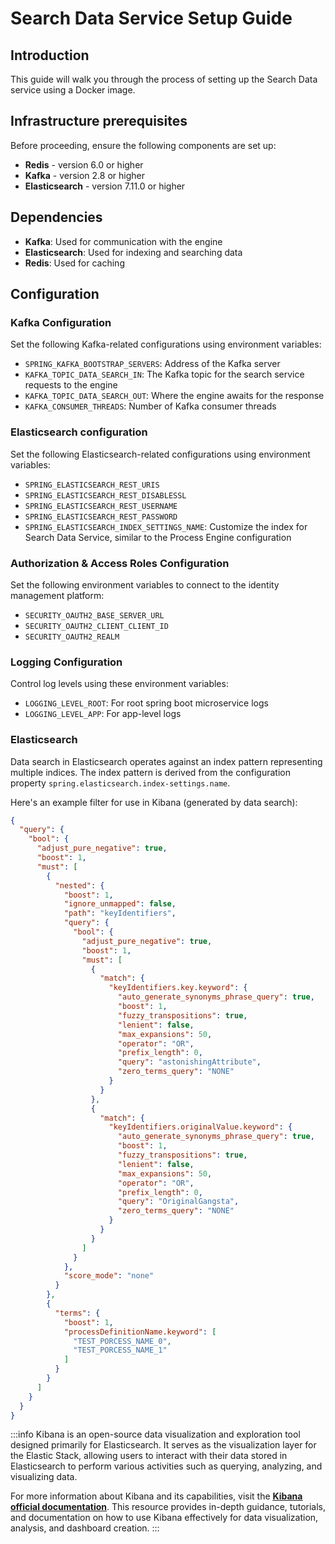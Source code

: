 # Search Data Service Setup Guide

## Introduction

This guide will walk you through the process of setting up the Search Data service using a Docker image.

## Infrastructure prerequisites

Before proceeding, ensure the following components are set up:

* **Redis** - version 6.0 or higher 
* **Kafka** - version 2.8 or higher
* **Elasticsearch** - version 7.11.0 or higher

## Dependencies

* **Kafka**: Used for communication with the engine
* **Elasticsearch**: Used for indexing and searching data
* **Redis**: Used for caching

## Configuration

### Kafka Configuration

Set the following Kafka-related configurations using environment variables:

* `SPRING_KAFKA_BOOTSTRAP_SERVERS`: Address of the Kafka server
* `KAFKA_TOPIC_DATA_SEARCH_IN`: The Kafka topic for the search service requests to the engine
* `KAFKA_TOPIC_DATA_SEARCH_OUT`: Where the engine awaits for the response
* `KAFKA_CONSUMER_THREADS`: Number of Kafka consumer threads

### Elasticsearch configuration

Set the following Elasticsearch-related configurations using environment variables:

* `SPRING_ELASTICSEARCH_REST_URIS` 
* `SPRING_ELASTICSEARCH_REST_DISABLESSL` 
* `SPRING_ELASTICSEARCH_REST_USERNAME`
* `SPRING_ELASTICSEARCH_REST_PASSWORD`
* `SPRING_ELASTICSEARCH_INDEX_SETTINGS_NAME`: Customize the index for Search Data Service, similar to the Process Engine configuration


### Authorization & Access Roles Configuration

Set the following environment variables to connect to the identity management platform:

* `SECURITY_OAUTH2_BASE_SERVER_URL`
* `SECURITY_OAUTH2_CLIENT_CLIENT_ID`
* `SECURITY_OAUTH2_REALM`

### Logging Configuration

Control log levels using these environment variables:

* `LOGGING_LEVEL_ROOT`: For root spring boot microservice logs
* `LOGGING_LEVEL_APP`: For app-level logs

### Elasticsearch 

Data search in Elasticsearch operates against an index pattern representing multiple indices. The index pattern is derived from the configuration property `spring.elasticsearch.index-settings.name`.

Here's an example filter for use in Kibana (generated by data search):

```json
{
  "query": {
    "bool": {
      "adjust_pure_negative": true,
      "boost": 1,
      "must": [
        {
          "nested": {
            "boost": 1,
            "ignore_unmapped": false,
            "path": "keyIdentifiers",
            "query": {
              "bool": {
                "adjust_pure_negative": true,
                "boost": 1,
                "must": [
                  {
                    "match": {
                      "keyIdentifiers.key.keyword": {
                        "auto_generate_synonyms_phrase_query": true,
                        "boost": 1,
                        "fuzzy_transpositions": true,
                        "lenient": false,
                        "max_expansions": 50,
                        "operator": "OR",
                        "prefix_length": 0,
                        "query": "astonishingAttribute",
                        "zero_terms_query": "NONE"
                      }
                    }
                  },
                  {
                    "match": {
                      "keyIdentifiers.originalValue.keyword": {
                        "auto_generate_synonyms_phrase_query": true,
                        "boost": 1,
                        "fuzzy_transpositions": true,
                        "lenient": false,
                        "max_expansions": 50,
                        "operator": "OR",
                        "prefix_length": 0,
                        "query": "OriginalGangsta",
                        "zero_terms_query": "NONE"
                      }
                    }
                  }
                ]
              }
            },
            "score_mode": "none"
          }
        },
        {
          "terms": {
            "boost": 1,
            "processDefinitionName.keyword": [
              "TEST_PORCESS_NAME_0",
              "TEST_PORCESS_NAME_1"
            ]
          }
        }
      ]
    }
  }
}
```
:::info
Kibana is an open-source data visualization and exploration tool designed primarily for Elasticsearch. It serves as the visualization layer for the Elastic Stack, allowing users to interact with their data stored in Elasticsearch to perform various activities such as querying, analyzing, and visualizing data.

For more information about Kibana and its capabilities, visit the [<u>**Kibana official documentation**</u>](https://www.elastic.co/guide/en/kibana/current/index.html). This resource provides in-depth guidance, tutorials, and documentation on how to use Kibana effectively for data visualization, analysis, and dashboard creation.
:::